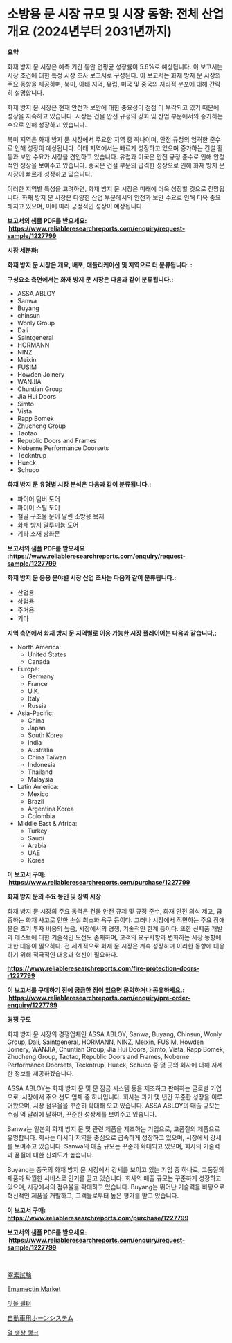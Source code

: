 <p><h1>소방용 문 시장 규모 및 시장 동향: 전체 산업 개요 (2024년부터 2031년까지)</h1></p><p><strong>요약</strong></p>
<p><p>화재 방지 문 시장은 예측 기간 동안 연평균 성장률이 5.6%로 예상됩니다. 이 보고서는 시장 조건에 대한 특정 시장 조사 보고서로 구성된다. 이 보고서는 화재 방지 문 시장의 주요 동향을 제공하며, 북미, 아태 지역, 유럽, 미국 및 중국의 지리적 분포에 대해 간략히 설명합니다.</p><p>화재 방지 문 시장은 현재 안전과 보안에 대한 중요성이 점점 더 부각되고 있기 때문에 성장을 지속하고 있습니다. 시장은 건물 안전 규정의 강화 및 산업 부문에서의 증가하는 수요로 인해 성장하고 있습니다. </p><p>북미 지역은 화재 방지 문 시장에서 주요한 지역 중 하나이며, 안전 규정의 엄격한 준수로 인해 성장이 예상됩니다. 아태 지역에서는 빠르게 성장하고 있으며 증가하는 건설 활동과 보안 수요가 시장을 견인하고 있습니다. 유럽과 미국은 안전 규정 준수로 인해 안정적인 성장을 보여주고 있습니다. 중국은 건설 부문의 급격한 성장으로 인해 화재 방지 문 시장이 빠르게 성장하고 있습니다.</p><p>이러한 지역별 특성을 고려하면, 화재 방지 문 시장은 미래에 더욱 성장할 것으로 전망됩니다. 화재 방지 문 시장은 다양한 산업 부문에서의 안전과 보안 수요로 인해 더욱 중요해지고 있으며, 이에 따라 긍정적인 성장이 예상됩니다.</p></p>
<p><strong>보고서의 샘플 PDF를 받으세요: &nbsp;<a href="https://www.reliableresearchreports.com/enquiry/request-sample/1227799">https://www.reliableresearchreports.com/enquiry/request-sample/1227799</a></strong></p>
<p><strong>시장 세분화:</strong></p>
<p><strong> 화재 방지 문 시장은 개요, 배포, 애플리케이션 및 지역으로 더 분류됩니다. :</strong></p>
<p><strong>구성요소 측면에서는 화재 방지 문 시장은 다음과 같이 분류됩니다.:</strong></p>
<p><ul><li>ASSA ABLOY</li><li>Sanwa</li><li>Buyang</li><li>chinsun</li><li>Wonly Group</li><li>Dali</li><li>Saintgeneral</li><li>HORMANN</li><li>NINZ</li><li>Meixin</li><li>FUSIM</li><li>Howden Joinery</li><li>WANJIA</li><li>Chuntian Group</li><li>Jia Hui Doors</li><li>Simto</li><li>Vista</li><li>Rapp Bomek</li><li>Zhucheng Group</li><li>Taotao</li><li>Republic Doors and Frames</li><li>Noberne Performance Doorsets</li><li>Teckntrup</li><li>Hueck</li><li>Schuco</li></ul></p>
<p><strong> 화재 방지 문 유형별 시장 분석은 다음과 같이 분류됩니다.:</strong></p>
<p><ul><li>파이어 팀버 도어</li><li>파이어 스틸 도어</li><li>철골 구조물 문이 달린 소방용 목재</li><li>화재 방지 알루미늄 도어</li><li>기타 소재 방화문</li></ul></p>
<p><strong>보고서의 샘플 PDF를 받으세요 :<a href="https://www.reliableresearchreports.com/enquiry/request-sample/1227799">https://www.reliableresearchreports.com/enquiry/request-sample/1227799</a></strong></p>
<p><strong> 화재 방지 문 응용 분야별 시장 산업 조사는 다음과 같이 분류됩니다.:</strong></p>
<p><ul><li>산업용</li><li>상업용</li><li>주거용</li><li>기타</li></ul></p>
<p><strong>지역 측면에서 화재 방지 문 지역별로 이용 가능한 시장 플레이어는 다음과 같습니다.:</strong></p>
<p><ul>
    <li>
        North America:
        <ul>
            <li>United States</li>
            <li>Canada</li>
        </ul>
    </li>
    <li>
        Europe:
        <ul>
            <li>Germany</li>
            <li>France</li>
            <li>U.K.</li>
            <li>Italy</li>
            <li>Russia</li>
        </ul>
    </li>
    <li>
        Asia-Pacific:
        <ul>
            <li>China</li>
            <li>Japan</li>
            <li>South Korea</li>
            <li>India</li>
            <li>Australia</li>
            <li>China Taiwan</li>
            <li>Indonesia</li>
            <li>Thailand</li>
            <li>Malaysia</li>
        </ul>
    </li>
    <li>
        Latin America:
        <ul>
            <li>Mexico</li>
            <li>Brazil</li>
            <li>Argentina Korea</li>
            <li>Colombia</li>
        </ul>
    </li>
    <li>
        Middle East & Africa:
        <ul>
            <li>Turkey</li>
            <li>Saudi</li>
            <li>Arabia</li>
            <li>UAE</li>
            <li>Korea</li>
        </ul>
    </li>
    </ul></p>
<p><strong>이 보고서 구매: &nbsp;<a href="https://www.reliableresearchreports.com/purchase/1227799">https://www.reliableresearchreports.com/purchase/1227799</a></strong></p>
<p><strong>화재 방지 문의 주요 동인 및 장벽 시장</strong></p>
<p><p>화재 방지 문 시장의 주요 동력은 건물 안전 규제 및 규정 준수, 화재 안전 의식 제고, 급증하는 화재 사고로 인한 손실 최소화 욕구 등이다. 그러나 시장에서 직면하는 주요 장애물은 초기 투자 비용의 높음, 시장에서의 경쟁, 기술적인 한계 등이다. 또한 신제품 개발과 테스트에 대한 기술적인 도전도 존재하며, 고객의 요구사항과 변화하는 시장 동향에 대한 대응이 필요하다. 전 세계적으로 화재 문 시장은 계속 성장하며 이러한 동향에 대응하기 위해 적극적인 대응과 혁신이 필요하다.</p></p>
<p><strong><a href="https://www.reliableresearchreports.com/fire-protection-doors-r1227799">https://www.reliableresearchreports.com/fire-protection-doors-r1227799</a></strong></p>
<p><strong>이 보고서를 구매하기 전에 궁금한 점이 있으면 문의하거나 공유하세요.: &nbsp;<a href="https://www.reliableresearchreports.com/enquiry/pre-order-enquiry/1227799">https://www.reliableresearchreports.com/enquiry/pre-order-enquiry/1227799</a></strong></p>
<p><strong>경쟁 구도</strong></p>
<p><p>화재 방지 문 시장의 경쟁업체인 ASSA ABLOY, Sanwa, Buyang, Chinsun, Wonly Group, Dali, Saintgeneral, HORMANN, NINZ, Meixin, FUSIM, Howden Joinery, WANJIA, Chuntian Group, Jia Hui Doors, Simto, Vista, Rapp Bomek, Zhucheng Group, Taotao, Republic Doors and Frames, Noberne Performance Doorsets, Teckntrup, Hueck, Schuco 중 몇 곳의 회사에 대해 자세한 정보를 제공하겠습니다. </p><p>ASSA ABLOY는 화재 방지 문 및 문 잠금 시스템 등을 제조하고 판매하는 글로벌 기업으로, 시장에서 주요 선도 업체 중 하나입니다. 회사는 과거 몇 년간 꾸준한 성장을 이루어왔으며, 시장 점유율을 꾸준히 확대해 오고 있습니다. ASSA ABLOY의 매출 규모는 수십 억 달러에 달하며, 꾸준한 성장세를 보여주고 있습니다.</p><p>Sanwa는 일본의 화재 방지 문 및 관련 제품을 제조하는 기업으로, 고품질의 제품으로 유명합니다. 회사는 아시아 지역을 중심으로 급속하게 성장하고 있으며, 시장에서 강세를 보여주고 있습니다. Sanwa의 매출 규모는 꾸준히 확대되고 있으며, 회사의 기술력과 품질에 대한 신뢰도가 높습니다.</p><p>Buyang는 중국의 화재 방지 문 시장에서 강세를 보이고 있는 기업 중 하나로, 고품질의 제품과 탁월한 서비스로 인기를 끌고 있습니다. 회사의 매출 규모는 꾸준하게 성장하고 있으며, 시장에서의 점유율을 확대하고 있습니다. Buyang는 뛰어난 기술력을 바탕으로 혁신적인 제품을 개발하고, 고객들로부터 높은 평가를 받고 있습니다.</p></p>
<p><strong>이 보고서 구매: &nbsp; <a href="https://www.reliableresearchreports.com/purchase/1227799">https://www.reliableresearchreports.com/purchase/1227799</a></strong></p>
<p><strong>보고서의 샘플 PDF를 받으세요: &nbsp;<a href="https://www.reliableresearchreports.com/enquiry/request-sample/1227799">https://www.reliableresearchreports.com/enquiry/request-sample/1227799</a></strong><strong></strong></p>
<p>&nbsp;</p>
<p><p><a href="https://medium.com/@harmonybogan1944/%E7%AA%92%E7%B4%A0%E3%83%86%E3%82%B9%E3%83%88%E5%B8%82%E5%A0%B4-%E7%AB%B6%E4%BA%89%E5%88%86%E6%9E%90-%E5%B8%82%E5%A0%B4%E5%8B%95%E5%90%91-2031%E5%B9%B4%E3%81%BE%E3%81%A7%E3%81%AE%E4%BA%88%E6%B8%AC-9ff189651a63">窒素試験</a></p><p><a href="https://issuu.com/reportprime-2/docs/emamectin-market-size-2030.pptx">Emamectin Market</a></p><p><a href="https://github.com/vskv4779xr1/Market-Research-Report-List-1/blob/main/850611729808.md">빗물 필터</a></p><p><a href="https://github.com/mcbeesbxa270/Market-Research-Report-List-1/blob/main/553572929666.md">自動車用ホーンシステム</a></p><p><a href="https://github.com/xvz497517413/Market-Research-Report-List-1/blob/main/551976329805.md">열 팽창 탱크</a></p></p>